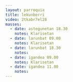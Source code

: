 ```yaml
---
layout: parroquia
title: lekunberri
video: 2tkabr7el28
masses:
  - date: astegunetan 18.30
    notes: Klarisetan
  - date: larunbat 09.00
    notes: Klarisetan
  - date: larunbat 18.30
    notes:
  - date: igandea 09.00
    notes: Klarisetan
  - date: igandea 11.00
    notes:
---
```



